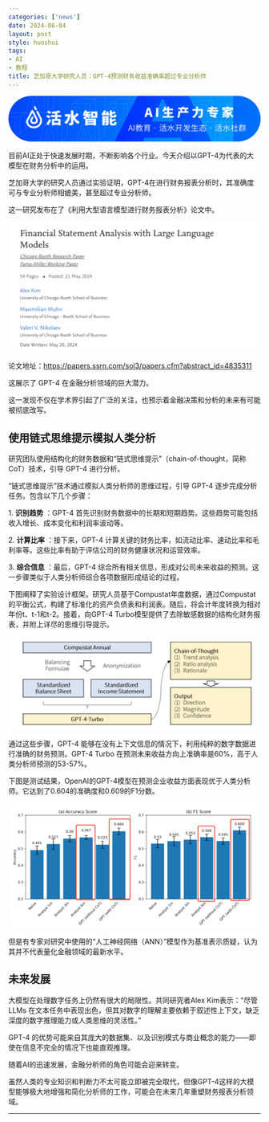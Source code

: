 ```yaml
---
categories: ['news']
date: 2024-06-04
layout: post
style: huoshui
tags:
- AI
- 教程
title: 芝加哥大学研究人员：GPT-4预测财务收益准确率超过专业分析师
---
```


![](/assets/images/9983bad819464869872c63b03f74e06e.png)

目前AI正处于快速发展时期，不断影响各个行业。今天介绍以GPT-4为代表的大模型在财务分析中的运用。

芝加哥大学的研究人员通过实验证明，GPT-4在进行财务报表分析时，其准确度可与专业分析师相媲美，甚至超过专业分析师。

这一研究发布在了《利用大型语言模型进行财务报表分析》论文中。

![](/assets/images/ada42208f21b411f9c8cb4bdb1705e31.png)

论文地址：https://papers.ssrn.com/sol3/papers.cfm?abstract_id=4835311

这展示了 GPT-4 在金融分析领域的巨大潜力。

这一发现不仅在学术界引起了广泛的关注，也预示着金融决策和分析的未来有可能被彻底改写。

## 使用链式思维提示模拟人类分析

研究团队使用结构化的财务数据和“链式思维提示”（chain-of-thought，简称CoT）技术，引导 GPT-4 进行分析。

“链式思维提示”技术通过模拟人类分析师的思维过程，引导 GPT-4 逐步完成分析任务。包含以下几个步骤：

1\. **识别趋势** ：GPT-4 首先识别财务数据中的长期和短期趋势。这些趋势可能包括收入增长、成本变化和利润率波动等。



2\. **计算比率** ：接下来，GPT-4 计算关键的财务比率，如流动比率、速动比率和毛利率等。这些比率有助于评估公司的财务健康状况和运营效率。


3\. **综合信息** ：最后，GPT-4 综合所有相关信息，形成对公司未来收益的预测。这一步骤类似于人类分析师综合各项数据形成结论的过程。

下图阐释了实验设计框架。研究人员基于Compustat年度数据，通过Compustat的平衡公式，构建了标准化的资产负债表和利润表。随后，将会计年度转换为相对年份t、t-1和t-2。接着，向GPT-4
Turbo模型提供了去除敏感数据的结构化财务报表，并附上详尽的思维引导提示。

![](/assets/images/b334231051d4480da04d6626817ecb71.png)  

通过这些步骤，GPT-4 能够在没有上下文信息的情况下，利用纯粹的数字数据进行准确的财务预测。GPT-4 Turbo
在预测未来收益方向上准确率是60%，高于人类分析师预测的53-57%。

下图是测试结果，OpenAI的GPT-4模型在预测企业收益方面表现优于人类分析师。它达到了0.604的准确度和0.609的F1分数。

![](/assets/images/3292f66be305446fad3c62a0ddc63e8e.png)

但是有专家对研究中使用的“人工神经网络（ANN）”模型作为基准表示质疑，认为其并不代表量化金融领域的最新水平。

## 未来发展

大模型在处理数字任务上仍然有很大的局限性。共同研究者Alex Kim表示：“尽管 LLMs
在文本任务中表现出色，但其对数字的理解主要依赖于叙述性上下文，缺乏深度的数字推理能力或人类思维的灵活性。”

GPT-4 的优势可能来自其庞大的数据集、以及识别模式与商业概念的能力——即使在信息不完全的情况下也能直观推理。

随着AI的迅速发展，金融分析师的角色可能会迎来转变。

虽然人类的专业知识和判断力不太可能立即被完全取代，但像GPT-4这样的大模型能够极大地增强和简化分析师的工作，可能会在未来几年重塑财务报表分析领域。

  

* * *